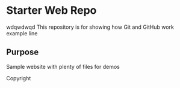 # Starter Web Repo
wdqwdwqd
This repository is for showing how Git and GitHub work
example line

## Purpose

Sample website with plenty of files for demos


Copyright
